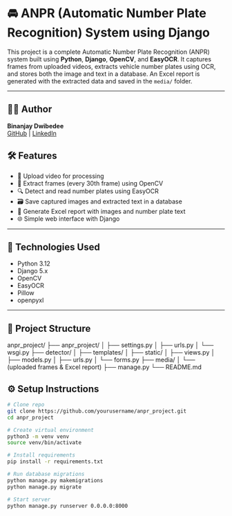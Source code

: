 # 🚘 ANPR (Automatic Number Plate Recognition) System using Django

This project is a complete Automatic Number Plate Recognition (ANPR) system built using **Python**, **Django**, **OpenCV**, and **EasyOCR**. It captures frames from uploaded videos, extracts vehicle number plates using OCR, and stores both the image and text in a database. An Excel report is generated with the extracted data and saved in the `media/` folder.

---
## 🙋‍♂️ Author

**Binanjay Dwibedee**    
[GitHub](https://github.com/yourusername) | [LinkedIn](https://linkedin.com/in/yourname)


## 🛠 Features

- 🎥 Upload video for processing
- 📸 Extract frames (every 30th frame) using OpenCV
- 🔍 Detect and read number plates using EasyOCR
- 🗃 Save captured images and extracted text in a database
- 📄 Generate Excel report with images and number plate text
- 🌐 Simple web interface with Django

---

## 🚀 Technologies Used

- Python 3.12
- Django 5.x
- OpenCV
- EasyOCR
- Pillow
- openpyxl

---

## 📂 Project Structure

anpr_project/
├── anpr_project/
│ ├── settings.py
│ ├── urls.py
│ └── wsgi.py
├── detector/
│ ├── templates/
│ ├── static/
│ ├── views.py
│ ├── models.py
│ ├── urls.py
│ └── forms.py
├── media/
│ └── (uploaded frames & Excel report)
├── manage.py
└── README.md

## ⚙️ Setup Instructions

```bash
# Clone repo
git clone https://github.com/yourusername/anpr_project.git
cd anpr_project

# Create virtual environment
python3 -m venv venv
source venv/bin/activate

# Install requirements
pip install -r requirements.txt

# Run database migrations
python manage.py makemigrations
python manage.py migrate

# Start server
python manage.py runserver 0.0.0.0:8000
